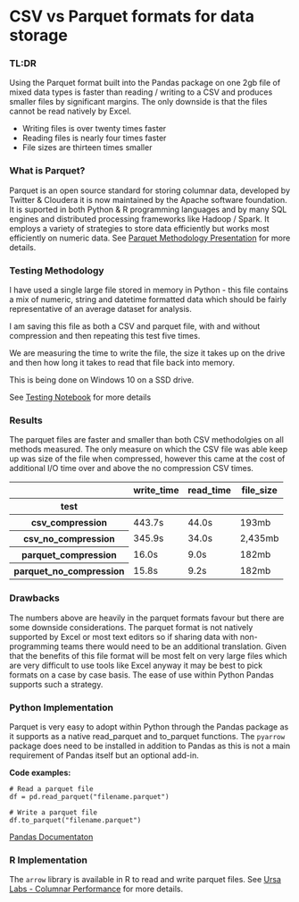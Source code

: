 # CSV vs Parquet formats for data storage

### TL:DR
Using the Parquet format built into the Pandas package on one 2gb file of mixed data types is faster than reading / writing to a CSV and produces smaller files by significant margins. The only downside is that the files cannot be read natively by Excel.
- Writing files is over twenty times faster
- Reading files is nearly four times faster
- File sizes are thirteen times smaller

### What is Parquet?
Parquet is an open source standard for storing columnar data, developed by Twitter & Cloudera it is now maintained by the Apache software foundation. It is suported in both Python & R programming languages and by many SQL engines and distributed processing frameworks like Hadoop / Spark. 
It employs a variety of strategies to store data efficiently but works most efficiently on numeric data. See [Parquet Methodology Presentation](https://youtu.be/MZNjmfx4LMc) for more details.

### Testing Methodology
I have used a single large file stored in memory in Python - this file contains a mix of numeric, string and datetime formatted data which should be fairly representative of an average dataset for analysis.

I am saving this file as both a CSV and parquet file, with and without compression and then repeating this test five times.

We are measuring the time to write the file, the size it takes up on the drive and then how long it takes to read that file back into memory.

This is being done on Windows 10 on a SSD drive.

See [Testing Notebook](https://github.com/JamesHaughey/parquet_format/blob/master/parquet_results.ipynb) for more details

### Results
The parquet files are faster and smaller than both CSV methodolgies on all methods measured. The only measure on which the CSV file was able keep up was size of the file when compressed, however this came at the cost of additional I/O time over and above the no compression CSV times.


<table id="T_f111dda2_ea6a_11e9_89a0_f894c23326a0" ><thead>    <tr>        <th class="blank level0" ></th>        <th class="col_heading level0 col0" >write_time</th>        <th class="col_heading level0 col1" >read_time</th>        <th class="col_heading level0 col2" >file_size</th>    </tr>    <tr>        <th class="index_name level0" >test</th>        <th class="blank" ></th>        <th class="blank" ></th>        <th class="blank" ></th>    </tr></thead><tbody>                <tr>                        <th id="T_f111dda2_ea6a_11e9_89a0_f894c23326a0level0_row0" class="row_heading level0 row0" >csv_compression</th>                        <td id="T_f111dda2_ea6a_11e9_89a0_f894c23326a0row0_col0" class="data row0 col0" >443.7s</td>                        <td id="T_f111dda2_ea6a_11e9_89a0_f894c23326a0row0_col1" class="data row0 col1" >44.0s</td>                        <td id="T_f111dda2_ea6a_11e9_89a0_f894c23326a0row0_col2" class="data row0 col2" >193mb</td>            </tr>            <tr>                        <th id="T_f111dda2_ea6a_11e9_89a0_f894c23326a0level0_row1" class="row_heading level0 row1" >csv_no_compression</th>                        <td id="T_f111dda2_ea6a_11e9_89a0_f894c23326a0row1_col0" class="data row1 col0" >345.9s</td>                        <td id="T_f111dda2_ea6a_11e9_89a0_f894c23326a0row1_col1" class="data row1 col1" >34.0s</td>                        <td id="T_f111dda2_ea6a_11e9_89a0_f894c23326a0row1_col2" class="data row1 col2" >2,435mb</td>            </tr>            <tr>                        <th id="T_f111dda2_ea6a_11e9_89a0_f894c23326a0level0_row2" class="row_heading level0 row2" >parquet_compression</th>                        <td id="T_f111dda2_ea6a_11e9_89a0_f894c23326a0row2_col0" class="data row2 col0" >16.0s</td>                        <td id="T_f111dda2_ea6a_11e9_89a0_f894c23326a0row2_col1" class="data row2 col1" >9.0s</td>                        <td id="T_f111dda2_ea6a_11e9_89a0_f894c23326a0row2_col2" class="data row2 col2" >182mb</td>            </tr>            <tr>                        <th id="T_f111dda2_ea6a_11e9_89a0_f894c23326a0level0_row3" class="row_heading level0 row3" >parquet_no_compression</th>                        <td id="T_f111dda2_ea6a_11e9_89a0_f894c23326a0row3_col0" class="data row3 col0" >15.8s</td>                        <td id="T_f111dda2_ea6a_11e9_89a0_f894c23326a0row3_col1" class="data row3 col1" >9.2s</td>                        <td id="T_f111dda2_ea6a_11e9_89a0_f894c23326a0row3_col2" class="data row3 col2" >182mb</td>            </tr>    </tbody></table>

### Drawbacks
The numbers above are heavily in the parquet formats favour but there are some downside considerations. The parquet format is not natively supported by Excel or most text editors so if sharing data with non-programming teams there would need to be an additional translation. Given that the benefits of this file format will be most felt on very large files which are very difficult to use tools like Excel anyway it may be best to pick formats on a case by case basis. The ease of use within Python Pandas supports such a strategy.

### Python Implementation
Parquet is very easy to adopt within Python through the Pandas package as it supports as a native read_parquet and to_parquet functions. The `pyarrow` package does need to be installed in addition to Pandas as this is not a main requirement of Pandas itself but an optional add-in.

**Code examples:**

    # Read a parquet file
    df = pd.read_parquet("filename.parquet")

    # Write a parquet file
    df.to_parquet("filename.parquet")

[Pandas Documentaton](https://pandas.pydata.org/pandas-docs/stable/reference/api/pandas.DataFrame.to_parquet.html)

### R Implementation
The `arrow` library is available in R to read and write parquet files. See [Ursa Labs - Columnar Performance](https://ursalabs.org/blog/2019-10-columnar-perf/) for more details.

